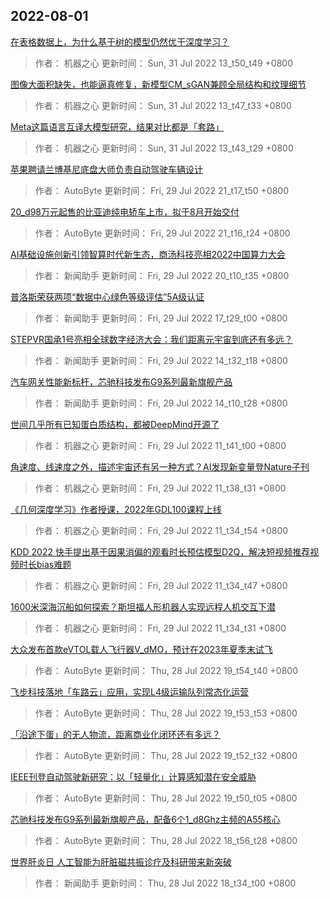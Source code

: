 
## 2022-08-01

 [在表格数据上，为什么基于树的模型仍然优于深度学习？](https://www.jiqizhixin.com/articles/2022-07-31-3)

> 作者： 机器之心  更新时间： Sun, 31 Jul 2022 13_t50_t49 +0800

 [图像大面积缺失，也能逼真修复，新模型CM_sGAN兼顾全局结构和纹理细节](https://www.jiqizhixin.com/articles/2022-07-31-2)

> 作者： 机器之心  更新时间： Sun, 31 Jul 2022 13_t47_t33 +0800

 [Meta这篇语言互译大模型研究，结果对比都是「套路」](https://www.jiqizhixin.com/articles/2022-07-31)

> 作者： 机器之心  更新时间： Sun, 31 Jul 2022 13_t43_t29 +0800

 [苹果聘请兰博基尼底盘大师负责自动驾驶车辆设计](https://www.jiqizhixin.com/articles/2022-07-29-11)

> 作者： AutoByte  更新时间： Fri, 29 Jul 2022 21_t17_t50 +0800

 [20_d98万元起售的比亚迪纯电轿车上市，拟于8月开始交付](https://www.jiqizhixin.com/articles/2022-07-29-10)

> 作者： AutoByte  更新时间： Fri, 29 Jul 2022 21_t16_t24 +0800

 [AI基础设施创新引领智算时代新生态，商汤科技亮相2022中国算力大会](https://www.jiqizhixin.com/articles/2022-07-29-9)

> 作者： 新闻助手  更新时间： Fri, 29 Jul 2022 20_t10_t35 +0800

 [普洛斯荣获两项“数据中心绿色等级评估”5A级认证](https://www.jiqizhixin.com/articles/2022-07-29-12)

> 作者： 新闻助手  更新时间： Fri, 29 Jul 2022 17_t29_t00 +0800

 [STEPVR国承1号亮相全球数字经济大会：我们距离元宇宙到底还有多远？](https://www.jiqizhixin.com/articles/2022-07-29-8)

> 作者： 新闻助手  更新时间： Fri, 29 Jul 2022 14_t32_t18 +0800

 [汽车网关性能新标杆，芯驰科技发布G9系列最新旗舰产品](https://www.jiqizhixin.com/articles/2022-07-29-7)

> 作者： 新闻助手  更新时间： Fri, 29 Jul 2022 14_t10_t28 +0800

 [世间几乎所有已知蛋白质结构，都被DeepMind开源了](https://www.jiqizhixin.com/articles/2022-07-29-6)

> 作者： 机器之心  更新时间： Fri, 29 Jul 2022 11_t41_t00 +0800

 [角速度、线速度之外，描述宇宙还有另一种方式？AI发现新变量登Nature子刊](https://www.jiqizhixin.com/articles/2022-07-29-5)

> 作者： 机器之心  更新时间： Fri, 29 Jul 2022 11_t38_t31 +0800

 [《几何深度学习》作者授课，2022年GDL100课程上线](https://www.jiqizhixin.com/articles/2022-07-29-3)

> 作者： 机器之心  更新时间： Fri, 29 Jul 2022 11_t34_t54 +0800

 [KDD 2022   快手提出基于因果消偏的观看时长预估模型D2Q，解决短视频推荐视频时长bias难题](https://www.jiqizhixin.com/articles/2022-07-29-2)

> 作者： 机器之心  更新时间： Fri, 29 Jul 2022 11_t34_t47 +0800

 [1600米深海沉船如何探索？斯坦福人形机器人实现远程人机交互下潜](https://www.jiqizhixin.com/articles/2022-07-29)

> 作者： 机器之心  更新时间： Fri, 29 Jul 2022 11_t34_t31 +0800

 [大众发布首款eVTOL载人飞行器V_dMO，预计在2023年夏季末试飞](https://www.jiqizhixin.com/articles/2022-07-28-22)

> 作者： AutoByte  更新时间： Thu, 28 Jul 2022 19_t54_t40 +0800

 [飞步科技落地「车路云」应用，实现L4级运输队列常态化运营](https://www.jiqizhixin.com/articles/2022-07-28-21)

> 作者： AutoByte  更新时间： Thu, 28 Jul 2022 19_t53_t53 +0800

 [「沿途下蛋」的无人物流，距离商业化闭环还有多远？](https://www.jiqizhixin.com/articles/2022-07-28-20)

> 作者： AutoByte  更新时间： Thu, 28 Jul 2022 19_t52_t32 +0800

 [IEEE刊登自动驾驶新研究：以「轻量化」计算感知潜在安全威胁](https://www.jiqizhixin.com/articles/2022-07-28-19)

> 作者： AutoByte  更新时间： Thu, 28 Jul 2022 19_t50_t05 +0800

 [芯驰科技发布G9系列最新旗舰产品，配备6个1_d8Ghz主频的A55核心](https://www.jiqizhixin.com/articles/2022-07-28-18)

> 作者： AutoByte  更新时间： Thu, 28 Jul 2022 18_t56_t28 +0800

 [世界肝炎日   人工智能为肝脏磁共振诊疗及科研带来新突破](https://www.jiqizhixin.com/articles/2022-07-28-17)

> 作者： 新闻助手  更新时间： Thu, 28 Jul 2022 18_t34_t00 +0800
